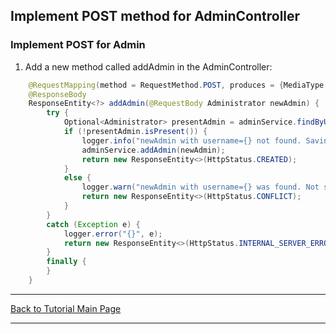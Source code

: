 ## Implement POST method for AdminController

### Implement POST for Admin

1. Add a new method called addAdmin in the AdminController:
```Java
    @RequestMapping(method = RequestMethod.POST, produces = {MediaType.APPLICATION_JSON_VALUE, MediaType.APPLICATION_JSON_UTF8_VALUE})
    @ResponseBody
    ResponseEntity<?> addAdmin(@RequestBody Administrator newAdmin) {
        try {
            Optional<Administrator> presentAdmin = adminService.findByUsername(newAdmin.getUsername());
            if (!presentAdmin.isPresent()) {
                logger.info("newAdmin with username={} not found. Saving {} to database.", newAdmin.getUsername(), newAdmin);
                adminService.addAdmin(newAdmin);
                return new ResponseEntity<>(HttpStatus.CREATED);
            }
            else {
                logger.warn("newAdmin with username={} was found. Not saving to database.", newAdmin.getUsername());
                return new ResponseEntity<>(HttpStatus.CONFLICT);
            }
        }
        catch (Exception e) {
            logger.error("{}", e);
            return new ResponseEntity<>(HttpStatus.INTERNAL_SERVER_ERROR);
        }
        finally {
        }
    }
```

<hr />
<a href="/tutorials" class="btn" >Back to Tutorial Main Page</a>
<hr />

